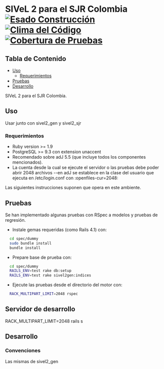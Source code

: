 # SIVeL 2 para el SJR Colombia [![Esado Construcción](https://api.travis-ci.org/pasosdeJesus/sivel2_sjrcol.svg?branch=master)](https://travis-ci.org/pasosdeJesus/sivel2_sjrcol) [![Clima del Código](https://codeclimate.com/github/pasosdeJesus/sivel2_sjrcol/badges/gpa.svg)](https://codeclimate.com/github/pasosdeJesus/sivel2_sjrcol) [![Cobertura de Pruebas](https://codeclimate.com/github/pasosdeJesus/sivel2_sjrcol/badges/coverage.svg)](https://codeclimate.com/github/pasosdeJesus/sivel2_sjrcol)

## Tabla de Contenido
* [Uso](#uso)
	* [Requerimientos](#requerimientos)
* [Pruebas](#pruebas)
* [Desarrollo](#pruebas)

SIVeL 2 para el SJR Colombia.

## Uso

Usar junto con sivel2_gen y sivel2_sjr

### Requerimientos
* Ruby version >= 1.9
* PostgreSQL >= 9.3 con extension unaccent
* Recomendado sobre adJ 5.5 (que incluye todos los componentes mencionados). 
* La cuenta desde la cual se ejecute el servidor o las pruebas debe poder abrir 2048 archivos --en adJ se establece en la clase del usuario que ejecuta en /etc/login.conf con :openfiles-cur=2048:

Las siguientes instrucciones suponen que opera en este ambiente.

## Pruebas
Se han implementado algunas pruebas con RSpec a modelos y pruebas de regresión.

* Instale gemas requeridas (como Rails 4.1) con:
``` sh
  cd spec/dummy
  sudo bundle install
  bundle install
```
* Prepare base de prueba con:
``` sh
  cd spec/dummy
  RAILS_ENV=test rake db:setup
  RAILS_ENV=test rake sivel2gen:indices
```
* Ejecute las pruebas desde el directorio del motor con:
```sh
  RACK_MULTIPART_LIMIT=2048 rspec
```

## Servidor de desarrollo

RACK_MULTIPART_LIMIT=2048 rails s

## Desarrollo

### Convenciones

Las mismas de sivel2_gen

